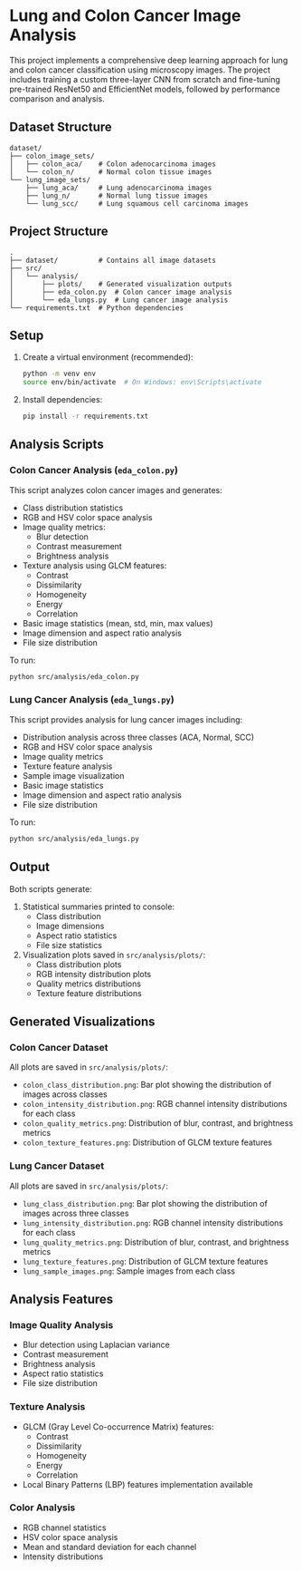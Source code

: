 # Lung and Colon Cancer Image Analysis

This project implements a comprehensive deep learning approach for lung and colon cancer classification using microscopy images. The project includes training a custom three-layer CNN from scratch and fine-tuning pre-trained ResNet50 and EfficientNet models, followed by performance comparison and analysis.

## Dataset Structure

```
dataset/
├── colon_image_sets/
│   ├── colon_aca/    # Colon adenocarcinoma images
│   └── colon_n/      # Normal colon tissue images
└── lung_image_sets/
    ├── lung_aca/     # Lung adenocarcinoma images
    ├── lung_n/       # Normal lung tissue images
    └── lung_scc/     # Lung squamous cell carcinoma images
```

## Project Structure

```
.
├── dataset/          # Contains all image datasets
├── src/
│   └── analysis/
│       ├── plots/    # Generated visualization outputs
│       ├── eda_colon.py  # Colon cancer image analysis
│       └── eda_lungs.py  # Lung cancer image analysis
└── requirements.txt  # Python dependencies
```

## Setup

1. Create a virtual environment (recommended):

   ```bash
   python -m venv env
   source env/bin/activate  # On Windows: env\Scripts\activate
   ```

2. Install dependencies:
   ```bash
   pip install -r requirements.txt
   ```

## Analysis Scripts

### Colon Cancer Analysis (`eda_colon.py`)

This script analyzes colon cancer images and generates:

- Class distribution statistics
- RGB and HSV color space analysis
- Image quality metrics:
  - Blur detection
  - Contrast measurement
  - Brightness analysis
- Texture analysis using GLCM features:
  - Contrast
  - Dissimilarity
  - Homogeneity
  - Energy
  - Correlation
- Basic image statistics (mean, std, min, max values)
- Image dimension and aspect ratio analysis
- File size distribution

To run:

```bash
python src/analysis/eda_colon.py
```

### Lung Cancer Analysis (`eda_lungs.py`)

This script provides analysis for lung cancer images including:

- Distribution analysis across three classes (ACA, Normal, SCC)
- RGB and HSV color space analysis
- Image quality metrics
- Texture feature analysis
- Sample image visualization
- Basic image statistics
- Image dimension and aspect ratio analysis
- File size distribution

To run:

```bash
python src/analysis/eda_lungs.py
```

## Output

Both scripts generate:

1. Statistical summaries printed to console:
   - Class distribution
   - Image dimensions
   - Aspect ratio statistics
   - File size statistics
2. Visualization plots saved in `src/analysis/plots/`:
   - Class distribution plots
   - RGB intensity distribution plots
   - Quality metrics distributions
   - Texture feature distributions

## Generated Visualizations

### Colon Cancer Dataset

All plots are saved in `src/analysis/plots/`:

- `colon_class_distribution.png`: Bar plot showing the distribution of images across classes
- `colon_intensity_distribution.png`: RGB channel intensity distributions for each class
- `colon_quality_metrics.png`: Distribution of blur, contrast, and brightness metrics
- `colon_texture_features.png`: Distribution of GLCM texture features

### Lung Cancer Dataset

All plots are saved in `src/analysis/plots/`:

- `lung_class_distribution.png`: Bar plot showing the distribution of images across three classes
- `lung_intensity_distribution.png`: RGB channel intensity distributions for each class
- `lung_quality_metrics.png`: Distribution of blur, contrast, and brightness metrics
- `lung_texture_features.png`: Distribution of GLCM texture features
- `lung_sample_images.png`: Sample images from each class

## Analysis Features

### Image Quality Analysis

- Blur detection using Laplacian variance
- Contrast measurement
- Brightness analysis
- Aspect ratio statistics
- File size distribution

### Texture Analysis

- GLCM (Gray Level Co-occurrence Matrix) features:
  - Contrast
  - Dissimilarity
  - Homogeneity
  - Energy
  - Correlation
- Local Binary Patterns (LBP) features implementation available

### Color Analysis

- RGB channel statistics
- HSV color space analysis
- Mean and standard deviation for each channel
- Intensity distributions
